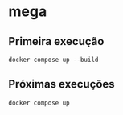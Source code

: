 # mega

## Primeira execução
```
docker compose up --build
```

## Próximas execuções
```
docker compose up
```